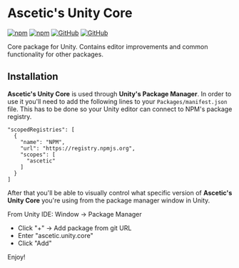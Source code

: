 # Ascetic's Unity Core

[![npm](https://img.shields.io/npm/v/ascetic.unity.core?style=for-the-badge)](https://www.npmjs.com/package/ascetic.unity.core)
[![npm](https://img.shields.io/npm/dw/ascetic.unity.core?style=for-the-badge)](https://www.npmjs.com/package/ascetic.unity.core)
[![GitHub](https://img.shields.io/github/license/alexzayats/ascetic.unity.core?style=for-the-badge)](https://github.com/AlexZayats/ascetic.unity.core)
[![GitHub](https://img.shields.io/github/workflow/status/alexzayats/ascetic.unity.core/Node.js%20Package?style=for-the-badge)](https://github.com/AlexZayats/ascetic.unity.core)

Core package for Unity. Contains editor improvements and common functionality for other packages.

## Installation

**Ascetic's Unity Core** is used through **Unity's Package Manager**. In order to use it you'll need to add the following lines to your `Packages/manifest.json` file. This has to be done so your Unity editor can connect to NPM's package registry.

```
"scopedRegistries": [
  {
    "name": "NPM",
    "url": "https://registry.npmjs.org",
    "scopes": [
      "ascetic"
    ]
  }
]
```

After that you'll be able to visually control what specific version of **Ascetic's Unity Core** you're using from the package manager window in Unity.

From Unity IDE: Window -> Package Manager
* Click "+" -> Add package from git URL
* Enter "ascetic.unity.core"
* Click "Add"

Enjoy!
